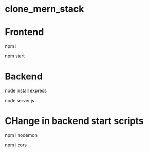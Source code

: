 # clone_mern_stack

# Frontend
npm i

npm start

# Backend
node install express

node server.js

# CHange in backend start scripts
npm i nodemon

npm i cors
